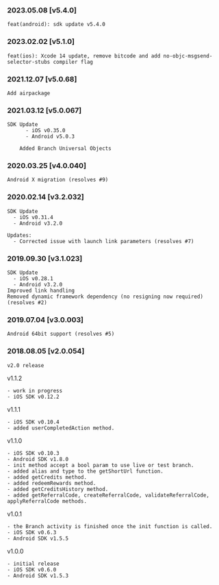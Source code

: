 

### 2023.05.08 [v5.4.0]

```
feat(android): sdk update v5.4.0
```


### 2023.02.02 [v5.1.0]

```
feat(ios): Xcode 14 update, remove bitcode and add no-objc-msgsend-selector-stubs compiler flag
```


### 2021.12.07 [v5.0.68]

```
Add airpackage
```


### 2021.03.12 [v5.0.067]

```
SDK Update
      - iOS v0.35.0
      - Android v5.0.3
    
    Added Branch Universal Objects
```


### 2020.03.25 [v4.0.040]

```
Android X migration (resolves #9)
```


### 2020.02.14 [v3.2.032]

```
SDK Update
  - iOS v0.31.4
  - Android v3.2.0

Updates:
  - Corrected issue with launch link parameters (resolves #7)  
```


### 2019.09.30 [v3.1.023]

```
SDK Update
  - iOS v0.28.1
  - Android v3.2.0
Improved link handling
Removed dynamic framework dependency (no resigning now required) (resolves #2) 
```


### 2019.07.04 [v3.0.003]

```
Android 64bit support (resolves #5)
```


### 2018.08.05 [v2.0.054]

```
v2.0 release
```


v1.1.2 

```
- work in progress
- iOS SDK v0.12.2
```

v1.1.1

```
- iOS SDK v0.10.4
- added userCompletedAction method.
```

v1.1.0

```
- iOS SDK v0.10.3
- Android SDK v1.8.0
- init method accept a bool param to use live or test branch.
- added alias and type to the getShortUrl function.
- added getCredits method.
- added redeemRewards method.
- added getCreditsHistory method.
- added getReferralCode, createReferralCode, validateReferralCode, applyReferralCode methods.
```

v1.0.1

```
- the Branch activity is finished once the init function is called.
- iOS SDK v0.6.3
- Android SDK v1.5.5
```

v1.0.0

```
- initial release
- iOS SDK v0.6.0
- Android SDK v1.5.3
```